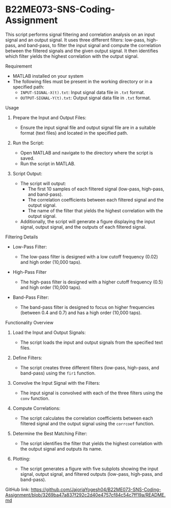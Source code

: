 # B22ME073-SNS-Coding-Assignment
This script performs signal filtering and correlation analysis on an input signal and an output signal. 
It uses three different filters: low-pass, high-pass, and band-pass, to filter the input signal and compute the correlation between the filtered signals and the given output signal. 
It then identifies which filter yields the highest correlation with the output signal.

Requirement

- MATLAB installed on your system
- The following files must be present in the working directory or in a specified path:
  - `INPUT-SIGNAL-X(t).txt`: Input signal data file in `.txt` format.
  - `OUTPUT-SIGNAL-Y(t).txt`: Output signal data file in `.txt` format.

Usage

1. Prepare the Input and Output Files:
    - Ensure the input signal file and output signal file are in a suitable format (text files) and located in the specified path.
  
2. Run the Script:
    - Open MATLAB and navigate to the directory where the script is saved.
    - Run the script in MATLAB.
    
3. Script Output:
    - The script will output:
        - The first 10 samples of each filtered signal (low-pass, high-pass, and band-pass).
        - The correlation coefficients between each filtered signal and the output signal.
        - The name of the filter that yields the highest correlation with the output signal.
    - Additionally, the script will generate a figure displaying the input signal, output signal, and the outputs of each filtered signal.

Filtering Details

- Low-Pass Filter:
    - The low-pass filter is designed with a low cutoff frequency (0.02) and high order (10,000 taps).
  
- High-Pass Filter
    - The high-pass filter is designed with a higher cutoff frequency (0.5) and high order (10,000 taps).
  
- Band-Pass Filter:
    - The band-pass filter is designed to focus on higher frequencies (between 0.4 and 0.7) and has a high order (10,000 taps).

Functionality Overview

1. Load the Input and Output Signals:
    - The script loads the input and output signals from the specified text files.
  
2. Define Filters:
    - The script creates three different filters (low-pass, high-pass, and band-pass) using the `fir1` function.
  
3. Convolve the Input Signal with the Filters:
    - The input signal is convolved with each of the three filters using the `conv` function.
  
4. Compute Correlations:
    - The script calculates the correlation coefficients between each filtered signal and the output signal using the `corrcoef` function.
  
5. Determine the Best Matching Filter:
    - The script identifies the filter that yields the highest correlation with the output signal and outputs its name.
  
6. Plotting:
    - The script generates a figure with five subplots showing the input signal, output signal, and filtered outputs (low-pass, high-pass, and band-pass).

GitHub link:
https://github.com/JajoriaYogesh04/B22ME073-SNS-Coding-Assignment/blob/3269ba47a837f292c2d40e4757cf84c54c7ff19a/README.md


